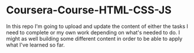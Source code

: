# Coursera-Course-HTML-CSS-JS
In this repo I'm going to upload and update the content of either the tasks I need to complete or my own work depending on what's needed to do. I might as well building some different content in order to be able to apply what I've learned so far.